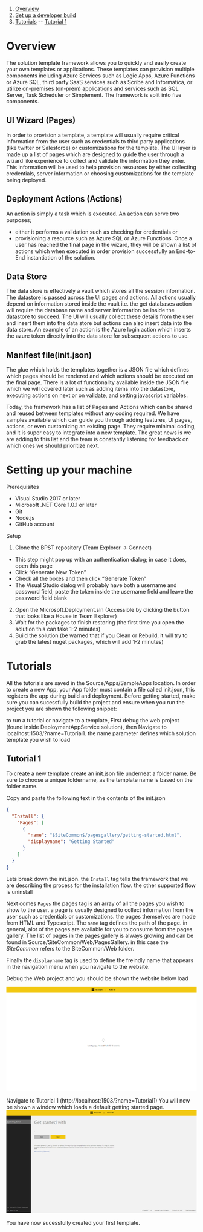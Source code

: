 ﻿1. [Overview](#Overview)
2. [Set up a developer build](#devbuild)
3. [Tutorials](#tutorials) --
   [Tutorial 1](#tutorial1)


# Overview <a name="Overview"></a>

The solution template framework allows you to quickly and easily create your own templates or applications. 
These templates can provision multiple components including Azure Services such as Logic Apps, Azure Functions 
or Azure SQL, third party SaaS services such as Scribe and Informatica, or utilize on-premises (on-prem) applications and services 
such as SQL Server, Task Scheduler or Simplement. The framework is split into five components. 

## UI Wizard (Pages) 
In order to provision a template, a template will usually require critical information from the user such as credentials 
to third party applications (like twitter or Salesforce) or customizations for the template. 
The UI layer is made up a list of pages which are designed to guide the user through a wizard like experience to collect and validate the information they enter. This information will be used to help provision resources by either collecting credentials, server information or choosing customizations for the template being deployed. 

## Deployment Actions (Actions)
An action is simply a task which is executed. An action can serve two purposes; 
*	either it performs a validation such as checking for credentials or 
*	provisioning a resource such as Azure SQL or Azure Functions. 
Once a user has reached the final page in the wizard, they will be shown a list of actions which when executed in order provision 
successfully an End-to-End instantiation of the solution. 

## Data Store
The data store is effectively a vault which stores all the session information. The datastore is passed across the UI pages 
and actions. All actions usually depend on information stored inside the vault i.e. the get databases action will require the 
database name and server information be inside the datastore to succeed. The UI will usually collect these details from the user 
and insert them into the data store but actions can also insert data into the data store. An example of an action is the Azure login 
action which inserts the azure token directly into the data store for subsequent actions to use. 

## Manifest file(init.json)
The glue which holds the templates together is a JSON file which defines which pages should be rendered and which actions should be 
executed on the final page. There is a lot of functionality available inside the JSON file which we will covered later such as adding 
items into the datastore, executing actions on next or on validate, and setting javascript variables.

Today, the framework has a list of Pages and Actions which can be shared and reused between templates without any coding required. 
We have samples available which can guide you through adding features, UI pages, actions, or even customizing an existing page. 
They require minimal coding, and it is super easy to integrate into a new template. The great news is we are adding to this list and the team is constantly listening for feedback on which ones we should prioritize next. 


# Setting up your machine <a name="devbuild"></a>
Prerequisites

* Visual Studio 2017 or later
* Microsoft .NET Core 1.0.1 or later
* Git
* Node.js
* GitHub account

Setup

1.	Clone the BPST repository (Team Explorer → Connect)
*	This step might pop up with an authentication dialog; in case it does, open this page
*	Click “Generate New Token”
*	Check all the boxes and then click “Generate Token”
*	The Visual Studio dialog will probably have both a username and password field; paste the token inside the username field and leave the password field blank
2.	Open the Microsoft.Deployment.sln (Accessible by clicking the button that looks like a House in Team Explorer)
3.	Wait for the packages to finish restoring (the first time you open the solution this can take 1-2 minutes)
4.	Build the solution (be warned that if you Clean or Rebuild, it will try to grab the latest nuget packages, which will add 1-2 minutes)


# Tutorials <a name="tutorials"></a>
All the tutorials are saved in the Source/Apps/SampleApps location. In order to create a new App, your App folder must contain a file called init.json, this registers the app during build and deployment. Before getting started, make sure you can sucessfully build the project and ensure when you run the project you are shown the following snippet:

to run a tutorial or navigate to a template, First debug the web project (found inside DeploymentAppService solution), then Navigate to localhost:1503/?name=Tutorial1. the name parameter defines which solution template you wish to load

## Tutorial 1 <a name="tutorial1"></a>
To create a new template create an init.json file underneat a folder name. Be sure to choose a unique foldername, as the template name is based on the folder name. 

Copy and paste the following text in the contents of the init.json

```json
{
  "Install": {
    "Pages": [
      {
        "name": "$SiteCommon$/pagesgallery/getting-started.html",
        "displayname": "Getting Started"
      }
    ]
  }
}
```


Lets break down the init.json. the ```Install``` tag tells the framework
that we are describing the process for the installation flow. the other supported  flow is uninstall

Next comes ```Pages``` the pages tag is an array of all the pages you wish to show to the user. a page
is usually designed to collect information from the user such as credentials or customizations. the pages themselves are 
made from HTML and Typescript. The ```name``` tag defines the path of the page. in general, alot of the pages are available for you to consume from the pages gallery.
The list of pages in the pages gallery is always growing and can be found in Source/SiteCommon/Web/PagesGallery. in this case the $SiteCommon$ refers to the SiteCommon/Web folder.


Finally the ```displayname``` tag is used to define the freindly name that appears in the navigation menu when you navigate to the website.

Debug the Web project and you should be shown the website below load

![HomePageNoTemplate](./Images/HomePageNoTemplate.PNG)

Navigate to Tutorial 1 (http://localhost:1503/?name=Tutorial1)
You will now be shown a window which  loads a default getting started page.
![HomePageTutorial1](./Images/HomePageTutorial1.PNG)

You have now sucessfully created your first template.
